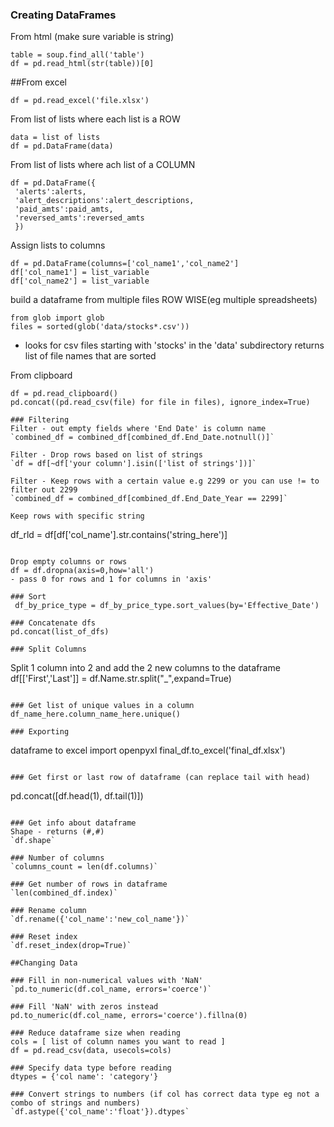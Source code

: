 ### Creating DataFrames
From html (make sure variable is string)
```
table = soup.find_all('table')
df = pd.read_html(str(table))[0]
```

##From excel
```
df = pd.read_excel('file.xlsx')
```

From list of lists where each list is a ROW
```
data = list of lists
df = pd.DataFrame(data)
```

From list of lists where ach list of a COLUMN
```
df = pd.DataFrame({
 'alerts':alerts,
 'alert_descriptions':alert_descriptions,
 'paid_amts':paid_amts,
 'reversed_amts':reversed_amts
 })
```

Assign lists to columns
```
df = pd.DataFrame(columns=['col_name1','col_name2']
df['col_name1'] = list_variable
df['col_name2'] = list_variable
```

build a dataframe from multiple files ROW WISE(eg multiple spreadsheets)
```
from glob import glob
files = sorted(glob('data/stocks*.csv'))
```
- looks for csv files starting with 'stocks' in the 'data' subdirectory
returns list of file names that are sorted

From clipboard
```
df = pd.read_clipboard()
pd.concat((pd.read_csv(file) for file in files), ignore_index=True)

### Filtering
Filter - out empty fields where 'End Date' is column name
`combined_df = combined_df[combined_df.End_Date.notnull()]`

Filter - Drop rows based on list of strings
`df = df[~df['your column'].isin(['list of strings'])]`

Filter - Keep rows with a certain value e.g 2299 or you can use != to filter out 2299
`combined_df = combined_df[combined_df.End_Date_Year == 2299]`

Keep rows with specific string
```
df_rld = df[df['col_name'].str.contains('string_here')]
```

Drop empty columns or rows
df = df.dropna(axis=0,how='all')
- pass 0 for rows and 1 for columns in 'axis'

### Sort
 df_by_price_type = df_by_price_type.sort_values(by='Effective_Date')
 
### Concatenate dfs
pd.concat(list_of_dfs)

### Split Columns
```
Split 1 column into 2 and add the 2 new columns to the dataframe
df[['First','Last']] = df.Name.str.split("_",expand=True)
```

### Get list of unique values in a column
df_name_here.column_name_here.unique()

### Exporting
```
dataframe to excel
import openpyxl
final_df.to_excel('final_df.xlsx')
```

### Get first or last row of dataframe (can replace tail with head)
```
pd.concat([df.head(1), df.tail(1)])
```

### Get info about dataframe
Shape - returns (#,#)
`df.shape`

### Number of columns
`columns_count = len(df.columns)`

### Get number of rows in dataframe
`len(combined_df.index)`

### Rename column
`df.rename({'col_name':'new_col_name'})`

### Reset index
`df.reset_index(drop=True)`

##Changing Data

### Fill in non-numerical values with 'NaN'
`pd.to_numeric(df.col_name, errors='coerce')`

### Fill 'NaN' with zeros instead
pd.to_numeric(df.col_name, errors='coerce').fillna(0)

### Reduce dataframe size when reading
cols = [ list of column names you want to read ]
df = pd.read_csv(data, usecols=cols)

### Specify data type before reading
dtypes = {'col name': 'category'}

### Convert strings to numbers (if col has correct data type eg not a combo of strings and numbers)
`df.astype({'col_name':'float'}).dtypes`


